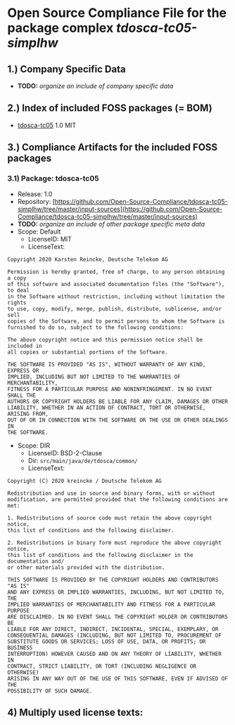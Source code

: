 # Open Source Compliance File for the package complex ***tdosca-tc05-simplhw***

<!-- todo: take over the global editor data -->

## 1.) Company Specific Data

- **TODO:** *organize an include of company specific data*

## 2.) Index of included FOSS packages (= BOM)  

- [tdosca-tc05](#TDOSCA-TC05) 1.0 MIT

## 3.) Compliance Artifacts for the included FOSS packages

<a name="TDOSCA-TC05"> </a>
### 3.1) Package: tdosca-tc05

- Release: 1.0
- Repository: [https://github.com/Open-Source-Compliance/tdosca-tc05-simplhw/tree/master/input-sources](https://github.com/Open-Source-Compliance/tdosca-tc05-simplhw/tree/master/input-sources)
- **TODO:** *organize an include of other package specific meta data*
- Scope: Default
  - LicenseID: MIT
  - LicenseText:

```
Copyright 2020 Karsten Reincke, Deutsche Telekom AG

Permission is hereby granted, free of charge, to any person obtaining a copy
of this software and associated documentation files (the "Software"), to deal
in the Software without restriction, including without limitation the rights
to use, copy, modify, merge, publish, distribute, sublicense, and/or sell
copies of the Software, and to permit persons to whom the Software is
furnished to do so, subject to the following conditions:

The above copyright notice and this permission notice shall be included in
all copies or substantial portions of the Software.

THE SOFTWARE IS PROVIDED "AS IS", WITHOUT WARRANTY OF ANY KIND, EXPRESS OR
IMPLIED, INCLUDING BUT NOT LIMITED TO THE WARRANTIES OF MERCHANTABILITY,
FITNESS FOR A PARTICULAR PURPOSE AND NONINFRINGEMENT. IN NO EVENT SHALL THE
AUTHORS OR COPYRIGHT HOLDERS BE LIABLE FOR ANY CLAIM, DAMAGES OR OTHER
LIABILITY, WHETHER IN AN ACTION OF CONTRACT, TORT OR OTHERWISE, ARISING FROM,
OUT OF OR IN CONNECTION WITH THE SOFTWARE OR THE USE OR OTHER DEALINGS IN
THE SOFTWARE.
```
<!-- deviantly licensed directories -->
- Scope: DIR
  - LicenseID: BSD-2-Clause
  - Dir: `src/main/java/de/tdosca/common/`
  - LicenseText:

```
Copyright (C) 2020 kreincke / Deutsche Telekom AG

Redistribution and use in source and binary forms, with or without
modification, are permitted provided that the following conditions are met:

1. Redistributions of source code must retain the above copyright notice,
this list of conditions and the following disclaimer.

2. Redistributions in binary form must reproduce the above copyright notice,
this list of conditions and the following disclaimer in the documentation and/
or other materials provided with the distribution.

THIS SOFTWARE IS PROVIDED BY THE COPYRIGHT HOLDERS AND CONTRIBUTORS "AS IS"
AND ANY EXPRESS OR IMPLIED WARRANTIES, INCLUDING, BUT NOT LIMITED TO, THE
IMPLIED WARRANTIES OF MERCHANTABILITY AND FITNESS FOR A PARTICULAR PURPOSE
ARE DISCLAIMED. IN NO EVENT SHALL THE COPYRIGHT HOLDER OR CONTRIBUTORS BE
LIABLE FOR ANY DIRECT, INDIRECT, INCIDENTAL, SPECIAL, EXEMPLARY, OR
CONSEQUENTIAL DAMAGES (INCLUDING, BUT NOT LIMITED TO, PROCUREMENT OF
SUBSTITUTE GOODS OR SERVICES; LOSS OF USE, DATA, OR PROFITS; OR BUSINESS
INTERRUPTION) HOWEVER CAUSED AND ON ANY THEORY OF LIABILITY, WHETHER IN
CONTRACT, STRICT LIABILITY, OR TORT (INCLUDING NEGLIGENCE OR OTHERWISE)
ARISING IN ANY WAY OUT OF THE USE OF THIS SOFTWARE, EVEN IF ADVISED OF THE
POSSIBILITY OF SUCH DAMAGE.
```

## 4) Multiply used license texts:
